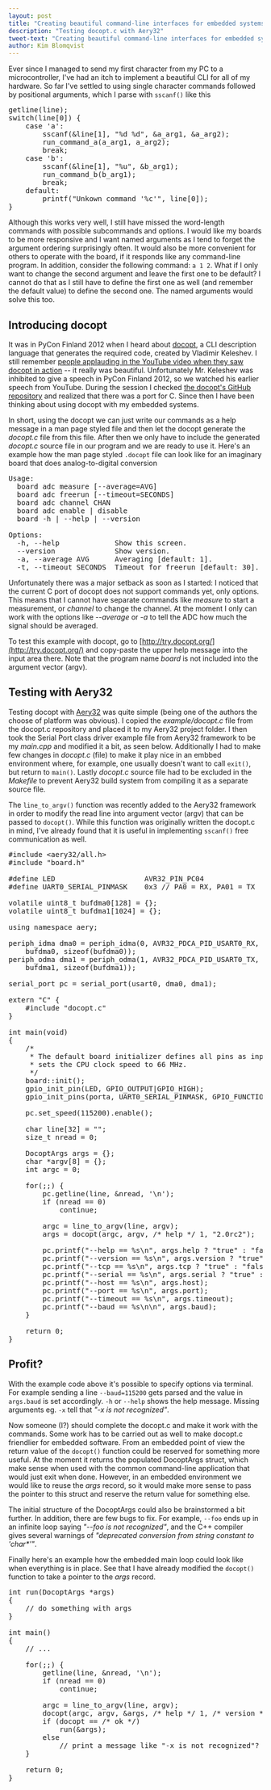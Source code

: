 ```yaml
---
layout: post
title: "Creating beautiful command-line interfaces for embedded systems&ndash;Part I: initial efforts"
description: "Testing docopt.c with Aery32"
tweet-text: "Creating beautiful command-line interfaces for embedded systems&ndash;Part I: initial efforts"
author: Kim Blomqvist
---
```


Ever since I managed to send my first character from my PC to
a microcontroller, I've had an itch to implement a beautiful
CLI for all of my hardware. So far I've settled to using single
character commands followed by positional arguments, which I parse
with `sscanf()` like this

<pre class="prettyprint lang-c">
getline(line);
switch(line[0]) {
    case 'a':
        sscanf(&line[1], "%d %d", &a_arg1, &a_arg2);
        run_command_a(a_arg1, a_arg2);
        break;
    case 'b':
        sscanf(&line[1], "%u", &b_arg1);
        run_command_b(b_arg1);
        break;
    default:
        printf("Unkown command '%c'", line[0]);
}
</pre>

Although this works very well, I still have missed the word-length commands with
possible subcommands and options. I would like my boards to be more responsive and I
want named arguments as I tend to forget the argument ordering surprisingly often.
It would also be more convenient for others to operate with the board, if it responds like any
command-line program. In addition, consider the following command: `a 1 2`. What if I only want
to change the second argument and leave the first one to be default?
I cannot do that as I still have to define the first one as well (and remember the default value)
to define the second one. The named arguments would solve this too.

Introducing docopt
------------------
It was in PyCon Finland 2012 when
I heard about [docopt](http://docopt.org/), a CLI description language that
generates the required code, created by Vladimir Keleshev. I still remember
[people applauding in the YouTube video when they saw docopt in action](http://www.youtube.com/watch?v=pXhcPJK5cMc&feature=player_detailpage#t=417s)
-- it really was beautiful. Unfortunately Mr. Keleshev
was inhibited to give a speech in PyCon Finland 2012, so we watched his
earlier speech from YouTube. During the session I checked [the docopt's
GitHub repository](https://github.com/docopt/docopt.c) and realized that
there was a port for C. Since then I have been thinking about using docopt
with my embedded systems.

In short, using the docopt we can just write our commands as a
help message in a man page styled file and then let the docopt generate
the *docopt.c* file from this file. After then we only have to include
the generated *docopt.c* source file in our program and we are ready to use it.
Here's an example how the man page styled `.docopt` file can look like
for an imaginary board that does analog-to-digital conversion

<pre>
Usage:
  board adc measure [--average=AVG]
  board adc freerun [--timeout=SECONDS]
  board adc channel CHAN
  board adc enable | disable
  board -h | --help | --version

Options:
  -h, --help             Show this screen.
  --version              Show version.
  -a, --average AVG      Averaging [default: 1].
  -t, --timeout SECONDS  Timeout for freerun [default: 30].
</pre>

Unfortunately there was a major setback as soon as I started: I noticed
that the current C port of docopt does not support commands yet, only
options. This means that I cannot have separate commands like *measure*
to start a measurement, or *channel* to change the channel. At the
moment I only can work with the options like *--average* or *-a* to tell
the ADC how much the signal should be averaged.

To test this example with docopt, go to [http://try.docopt.org/](http://try.docopt.org/)
and copy-paste the upper help message into the input area there. Note that the program
name *board* is not included into the argument vector (argv).

Testing with Aery32
-------------------
Testing docopt with [Aery32](http://www.aery32.com) was quite simple
(being one of the authors the choose of platform was obvious). I copied
the *example/docopt.c* file from the docopt.c repository and placed it
to my Aery32 project folder. I then took the Serial Port class driver
example file from Aery32 framework to be my *main.cpp* and modified
it a bit, as seen below. Additionally I had to make few changes in
*docopt.c* (file) to make it play nice in an embbed environment where,
for example, one usually doesn't want to call `exit()`, but return to
`main()`. Lastly *docopt.c* source file had to be excluded in the *Makefile*
to prevent Aery32 build system from compiling it as a separate source file.

The `line_to_argv()` function was recently added to the Aery32 framework
in order to modify the read line into argument vector (argv) that can be
passed to `docopt()`. While this function was originally written the
docopt.c in mind, I've already found that it is useful in implementing
`sscanf()` free communication as well.

<pre class="prettyprint lang-c">
#include &lt;aery32/all.h&gt;
#include "board.h"

#define LED                     AVR32_PIN_PC04
#define UART0_SERIAL_PINMASK    0x3 // PA0 = RX, PA01 = TX

volatile uint8_t bufdma0[128] = {};
volatile uint8_t bufdma1[1024] = {};

using namespace aery;

periph_idma dma0 = periph_idma(0, AVR32_PDCA_PID_USART0_RX,
    bufdma0, sizeof(bufdma0));
periph_odma dma1 = periph_odma(1, AVR32_PDCA_PID_USART0_TX,
    bufdma1, sizeof(bufdma1));

serial_port pc = serial_port(usart0, dma0, dma1);

extern "C" {
    #include "docopt.c"
}

int main(void)
{
    /*
     * The default board initializer defines all pins as input and
     * sets the CPU clock speed to 66 MHz.
     */
    board::init();
    gpio_init_pin(LED, GPIO_OUTPUT|GPIO_HIGH);
    gpio_init_pins(porta, UART0_SERIAL_PINMASK, GPIO_FUNCTION_A);

    pc.set_speed(115200).enable();

    char line[32] = "";
    size_t nread = 0;

    DocoptArgs args = {};
    char *argv[8] = {};
    int argc = 0;

    for(;;) {
        pc.getline(line, &nread, '\n');
        if (nread == 0)
            continue;

        argc = line_to_argv(line, argv);
        args = docopt(argc, argv, /* help */ 1, "2.0rc2");

        pc.printf("--help == %s\n", args.help ? "true" : "false");
        pc.printf("--version == %s\n", args.version ? "true" : "false");
        pc.printf("--tcp == %s\n", args.tcp ? "true" : "false");
        pc.printf("--serial == %s\n", args.serial ? "true" : "false");
        pc.printf("--host == %s\n", args.host);
        pc.printf("--port == %s\n", args.port);
        pc.printf("--timeout == %s\n", args.timeout);
        pc.printf("--baud == %s\n\n", args.baud);
    }

    return 0;
}
</pre>

Profit?
-------
With the example code above it's possible to specify options via
terminal. For example sending a line `--baud=115200` gets parsed
and the value in `args.baud` is set accordingly. `-h` or `--help`
shows the help message. Missing arguments eg. `-x` tell that
*"-x is not recognized"*.

Now someone (I?) should complete the docopt.c and make it work with
the commands. Some work has to be carried out as well to make docopt.c friendlier for
embedded software. From an embedded point of view the return value of the `docopt()`
function could be reserved for something more useful. At the moment it returns
the populated DocoptArgs struct, which make sense when used with the common
command-line application that would just exit when done. However, in an
embedded environment we would like to reuse the *args* record, so it would make
more sense to pass the pointer to this struct and reserve the return value
for something else.

The initial structure of the DocoptArgs could also be brainstormed a bit further.
In addition, there are few bugs to fix. For example, `--foo` ends up in an infinite
loop saying *"--foo is not recognized"*, and the C++ compiler gives several warnings
of <em>"deprecated conversion from string constant to 'char*'"</em>.

Finally here's an example how the embedded main loop could look like when
everything is in place. See that I have already modified the `docopt()`
function to take a pointer to the *args* record.

<pre class="prettyprint lang-c">
int run(DocoptArgs *args)
{
	// do something with args
}

int main()
{
	// ...
	
	for(;;) {
		getline(line, &nread, '\n');
		if (nread == 0)
			continue;
		
		argc = line_to_argv(line, argv);
		docopt(argc, argv, &args, /* help */ 1, /* version */ "0.1");
		if (docopt == /* ok */)
			run(&args);
		else
			// print a message like "-x is not recognized"?
	}
	
	return 0;
}
</pre>

